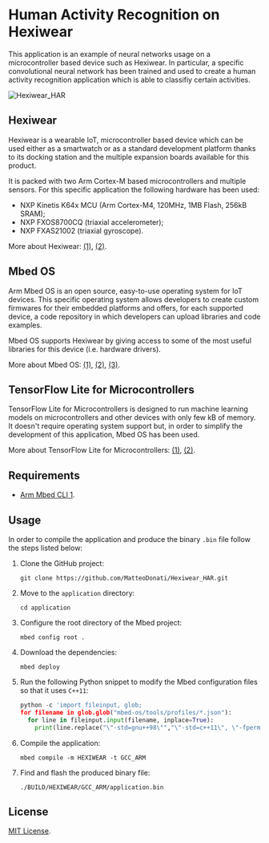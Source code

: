 # Human Activity Recognition on Hexiwear

This application is an example of neural networks usage on a microcontroller based device such as Hexiwear. In particular, a specific convolutional neural network has been trained and used to create a human activity recognition application which is able to classifiy certain activities.

![Hexiwear_HAR](https://user-images.githubusercontent.com/57544668/115050006-9cc33f80-9edb-11eb-8de6-0d8e4ced8e1c.png)

## Hexiwear

Hexiwear is a wearable IoT, microcontroller based device which can be used either as a smartwatch or as a standard development platform thanks to its docking station and the multiple expansion boards available for this product.

It is packed with two Arm Cortex-M based microcontrollers and multiple sensors. For this specific application the following hardware has been used:

- NXP Kinetis K64x MCU (Arm Cortex-M4, 120MHz, 1MB Flash, 256kB SRAM);
- NXP FXOS8700CQ (triaxial accelerometer);
- NXP FXAS21002 (triaxial gyroscope).

More about Hexiwear: [(1)](https://www.mikroe.com/hexiwear), [(2)](https://github.com/MikroElektronika/HEXIWEAR).

## Mbed OS

Arm Mbed OS is an open source, easy-to-use operating system for IoT devices. This specific operating system allows developers to create custom firmwares for their embedded platforms and offers, for each supported device, a code repository in which developers can upload libraries and code examples.

Mbed OS supports Hexiwear by giving access to some of the most useful libraries for this device (i.e. hardware drivers).

More about Mbed OS: [(1)](https://os.mbed.com/mbed-os/), [(2)](https://github.com/ARMmbed/mbed-os), [(3)](https://os.mbed.com/platforms/Hexiwear/).

## TensorFlow Lite for Microcontrollers

TensorFlow Lite for Microcontrollers is designed to run machine learning models on microcontrollers and other devices with only few kB of memory. It doesn't require operating system support but, in order to simplify the development of this application, Mbed OS has been used.

More about TensorFlow Lite for Microcontrollers: [(1)](https://www.tensorflow.org/lite/microcontrollers), [(2)](https://github.com/tensorflow/tensorflow/tree/master/tensorflow/lite/micro).

## Requirements

- [Arm Mbed CLI 1](https://os.mbed.com/docs/mbed-os/v6.9/build-tools/mbed-cli-1.html).

## Usage

In order to compile the application and produce the binary `.bin` file follow the steps listed below:

1. Clone the GitHub project:

   ```
   git clone https://github.com/MatteoDonati/Hexiwear_HAR.git
   ```

2. Move to the `application` directory:

   ```
   cd application
   ```

3. Configure the root directory of the Mbed project:

   ```
   mbed config root .
   ```

4. Download the dependencies:

   ```
   mbed deploy
   ```

5. Run the following Python snippet to modify the Mbed configuration files so that it uses `C++11`:

   ```python
   python -c 'import fileinput, glob;
   for filename in glob.glob("mbed-os/tools/profiles/*.json"):
     for line in fileinput.input(filename, inplace=True):
       print(line.replace("\"-std=gnu++98\"","\"-std=c++11\", \"-fpermissive\""))'
   ```

6. Compile the application:

   ```
   mbed compile -m HEXIWEAR -t GCC_ARM
   ```

7. Find and flash the produced binary file:

   ```
   ./BUILD/HEXIWEAR/GCC_ARM/application.bin
   ```

## License

[MIT License](https://github.com/MatteoDonati/Hexiwear_HAR/blob/main/LICENSE).
